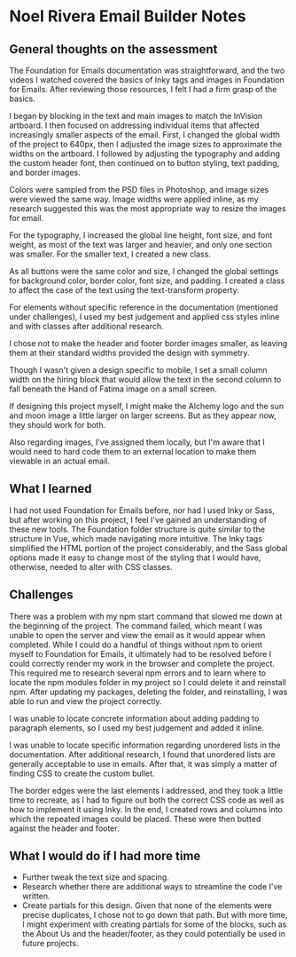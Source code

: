 # Noel Rivera Email Builder Notes

## General thoughts on the assessment

The Foundation for Emails documentation was straightforward, and the two videos I watched covered the basics of Inky tags and images in Foundation for Emails. After reviewing those resources, I felt I had a firm grasp of the basics.

I began by blocking in the text and main images to match the InVision artboard. I then focused on addressing individual items that affected increasingly smaller aspects of the email. First, I changed the global width of the project to 640px, then I adjusted the image sizes to approximate the widths on the artboard. I followed by adjusting the typography and adding the custom header font, then continued on to button styling, text padding, and border images.

Colors were sampled from the PSD files in Photoshop, and image sizes  were viewed the same way. Image widths were applied inline, as my research suggested this was the most appropriate way to resize the images for email.

For the typography, I increased the global line height, font size, and font weight, as most of the text was larger and heavier, and only one section was smaller. For the smaller text, I created a new class.

As all buttons were the same color and size, I changed the global settings for background color, border color, font size, and padding. I created a class to affect the case of the text using the text-transform property.

For elements without specific reference in the documentation (mentioned under challenges), I used my best judgement and applied css styles inline and with classes after additional research.

I chose not to make the header and footer border images smaller, as leaving them at their standard widths provided the design with symmetry.

Though I wasn't given a design specific to mobile, I set a small column width on the hiring block that would allow the text in the second column to fall beneath the Hand of Fatima image on a small screen.

If designing this project myself, I might make the Alchemy logo and the sun and moon image a little larger on larger screens. But as they appear now, they should work for both.

Also regarding images, I've assigned them locally, but I'm aware that I would need to hard code them to an external location to make them viewable in an actual email.

## What I learned

I had not used Foundation for Emails before, nor had I used Inky or Sass, but after working on this project, I feel I've gained an understanding of these new tools. The Foundation folder structure is quite similar to the structure in Vue, which made navigating more intuitive. The Inky tags simplified the HTML portion of the project considerably, and the Sass global options made it easy to change most of the styling that I would have, otherwise, needed to alter with CSS classes.

## Challenges

There was a problem with my npm start command that slowed me down at the beginning of the project. The command failed, which meant I was unable to open the server and view the email as it would appear when completed. While I could do a handful of things without npm to orient myself to Foundation for Emails, it ultimately had to be resolved before I could correctly render my work in the browser and complete the project. This required me to research several npm errors and to learn where to locate the npm modules folder in my project so I could delete it and reinstall npm. After updating my packages, deleting the folder, and reinstalling, I was able to run and view the project correctly.

I was unable to locate concrete information about adding padding to paragraph elements, so I used my best judgement and added it inline.

I was unable to locate specific information regarding unordered lists in the documentation. After additional research, I found that unordered lists are generally acceptable to use in emails. After that, it was simply a matter of finding CSS to create the custom bullet.

The border edges were the last elements I addressed, and they took a little time to recreate, as I had to figure out both the correct CSS code as well as how to implement it using Inky. In the end, I created rows and columns into which the repeated images could be placed. These were then butted against the header and footer.

## What I would do if I had more time

- Further tweak the text size and spacing. 
- Research whether there are additional ways to streamline the code I've written. 
- Create partials for this design. Given that none of the elements were precise duplicates, I chose not to go down that path. But with more time, I might experiment with creating partials for some of the blocks, such as the About Us and the header/footer, as they could potentially be used in future projects.

